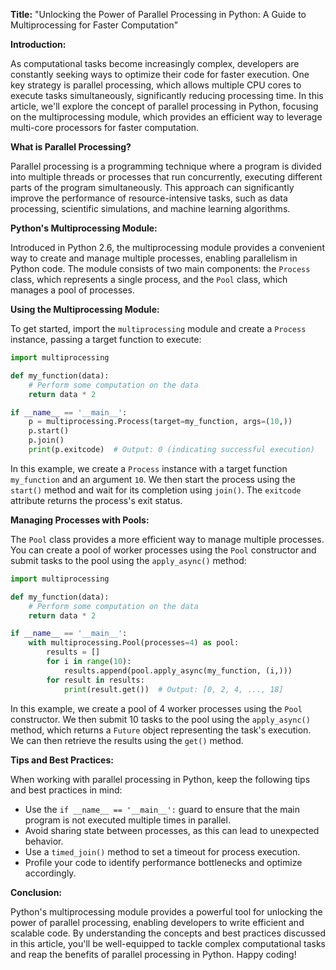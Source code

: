 **Title:** "Unlocking the Power of Parallel Processing in Python: A Guide to Multiprocessing for Faster Computation"

**Introduction:**

As computational tasks become increasingly complex, developers are constantly seeking ways to optimize their code for faster execution. One key strategy is parallel processing, which allows multiple CPU cores to execute tasks simultaneously, significantly reducing processing time. In this article, we'll explore the concept of parallel processing in Python, focusing on the multiprocessing module, which provides an efficient way to leverage multi-core processors for faster computation.

**What is Parallel Processing?**

Parallel processing is a programming technique where a program is divided into multiple threads or processes that run concurrently, executing different parts of the program simultaneously. This approach can significantly improve the performance of resource-intensive tasks, such as data processing, scientific simulations, and machine learning algorithms.

**Python's Multiprocessing Module:**

Introduced in Python 2.6, the multiprocessing module provides a convenient way to create and manage multiple processes, enabling parallelism in Python code. The module consists of two main components: the `Process` class, which represents a single process, and the `Pool` class, which manages a pool of processes.

**Using the Multiprocessing Module:**

To get started, import the `multiprocessing` module and create a `Process` instance, passing a target function to execute:
```python
import multiprocessing

def my_function(data):
    # Perform some computation on the data
    return data * 2

if __name__ == '__main__':
    p = multiprocessing.Process(target=my_function, args=(10,))
    p.start()
    p.join()
    print(p.exitcode)  # Output: 0 (indicating successful execution)
```
In this example, we create a `Process` instance with a target function `my_function` and an argument `10`. We then start the process using the `start()` method and wait for its completion using `join()`. The `exitcode` attribute returns the process's exit status.

**Managing Processes with Pools:**

The `Pool` class provides a more efficient way to manage multiple processes. You can create a pool of worker processes using the `Pool` constructor and submit tasks to the pool using the `apply_async()` method:
```python
import multiprocessing

def my_function(data):
    # Perform some computation on the data
    return data * 2

if __name__ == '__main__':
    with multiprocessing.Pool(processes=4) as pool:
        results = []
        for i in range(10):
            results.append(pool.apply_async(my_function, (i,)))
        for result in results:
            print(result.get())  # Output: [0, 2, 4, ..., 18]
```
In this example, we create a pool of 4 worker processes using the `Pool` constructor. We then submit 10 tasks to the pool using the `apply_async()` method, which returns a `Future` object representing the task's execution. We can then retrieve the results using the `get()` method.

**Tips and Best Practices:**

When working with parallel processing in Python, keep the following tips and best practices in mind:

* Use the `if __name__ == '__main__':` guard to ensure that the main program is not executed multiple times in parallel.
* Avoid sharing state between processes, as this can lead to unexpected behavior.
* Use a `timed_join()` method to set a timeout for process execution.
* Profile your code to identify performance bottlenecks and optimize accordingly.

**Conclusion:**

Python's multiprocessing module provides a powerful tool for unlocking the power of parallel processing, enabling developers to write efficient and scalable code. By understanding the concepts and best practices discussed in this article, you'll be well-equipped to tackle complex computational tasks and reap the benefits of parallel processing in Python. Happy coding!